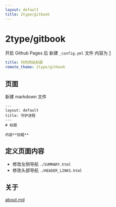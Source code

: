 ```yaml
---
layout: default 
title: 2type/gitbook
---
```


# 2type/gitbook
开启 Github Pages 后 新建 `_config.yml` 文件
内容为
[1](./about.md)
```yaml
title: 你的网站标题
remote_theme: 2type/gitbook
```
## 页面

新建 markdown 文件

    ---
    layout: default 
    title: 守护进程
    ---
    # 标题
    
    内容**加粗**



## 定义页面内容

* 修改左侧导航 `./SUMMARY.html`
* 修改头部导航 `./HEADER_LINKS.html`

## 关于

[about.md](./about.md)